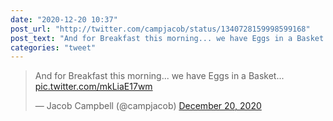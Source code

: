 ```yaml
---
date: "2020-12-20 10:37"
post_url: "http://twitter.com/campjacob/status/1340728159998599168"
post_text: "And for Breakfast this morning... we have Eggs in a Basket... https://t.co/mkLiaE17wm"
categories: "tweet"
---
```


<blockquote class="twitter-tweet"><p lang="en" dir="ltr">And for Breakfast this morning... we have Eggs in a Basket... <a href="https://t.co/mkLiaE17wm">pic.twitter.com/mkLiaE17wm</a></p>&mdash; Jacob Campbell (@campjacob) <a href="https://twitter.com/campjacob/status/1340728159998599168?ref_src=twsrc%5Etfw">December 20, 2020</a></blockquote> <script async src="https://platform.twitter.com/widgets.js" charset="utf-8"></script> 
